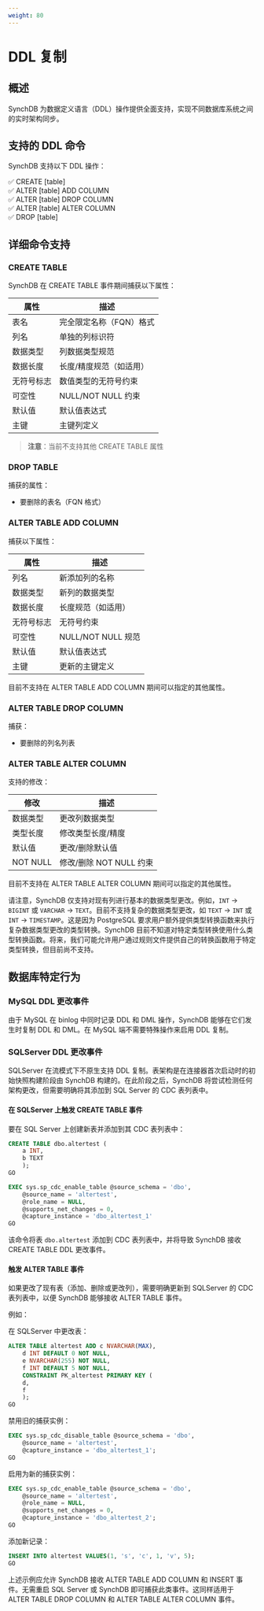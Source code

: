 ```yaml
---
weight: 80
---
```

# DDL 复制

## 概述
SynchDB 为数据定义语言（DDL）操作提供全面支持，实现不同数据库系统之间的实时架构同步。

## 支持的 DDL 命令
SynchDB 支持以下 DDL 操作：

✅ CREATE [table]  
✅ ALTER [table] ADD COLUMN  
✅ ALTER [table] DROP COLUMN  
✅ ALTER [table] ALTER COLUMN  
✅ DROP [table]  

## 详细命令支持
### CREATE TABLE
SynchDB 在 CREATE TABLE 事件期间捕获以下属性：

| 属性 | 描述 |
|----------|-------------|
| 表名 | 完全限定名称（FQN）格式 |
| 列名 | 单独的列标识符 |
| 数据类型 | 列数据类型规范 |
| 数据长度 | 长度/精度规范（如适用） |
| 无符号标志 | 数值类型的无符号约束 |
| 可空性 | NULL/NOT NULL 约束 |
| 默认值 | 默认值表达式 |
| 主键 | 主键列定义 |

> **注意**：当前不支持其他 CREATE TABLE 属性

### DROP TABLE
捕获的属性：
- 要删除的表名（FQN 格式）

### ALTER TABLE ADD COLUMN
捕获以下属性：

| 属性 | 描述 |
|----------|-------------|
| 列名 | 新添加列的名称 |
| 数据类型 | 新列的数据类型 |
| 数据长度 | 长度规范（如适用） |
| 无符号标志 | 无符号约束 |
| 可空性 | NULL/NOT NULL 规范 |
| 默认值 | 默认值表达式 |
| 主键 | 更新的主键定义 |

目前不支持在 ALTER TABLE ADD COLUMN 期间可以指定的其他属性。

### ALTER TABLE DROP COLUMN
捕获：
- 要删除的列名列表

### ALTER TABLE ALTER COLUMN
支持的修改：

| 修改 | 描述 |
|--------------|-------------|
| 数据类型 | 更改列数据类型 |
| 类型长度 | 修改类型长度/精度 |
| 默认值 | 更改/删除默认值 |
| NOT NULL | 修改/删除 NOT NULL 约束 |

目前不支持在 ALTER TABLE ALTER COLUMN 期间可以指定的其他属性。

请注意，SynchDB 仅支持对现有列进行基本的数据类型更改。例如，`INT` → `BIGINT` 或 `VARCHAR` → `TEXT`。目前不支持复杂的数据类型更改，如 `TEXT` → `INT` 或 `INT` → `TIMESTAMP`。这是因为 PostgreSQL 要求用户额外提供类型转换函数来执行复杂数据类型更改的类型转换。SynchDB 目前不知道对特定类型转换使用什么类型转换函数。将来，我们可能允许用户通过规则文件提供自己的转换函数用于特定类型转换，但目前尚不支持。

## 数据库特定行为
### MySQL DDL 更改事件
由于 MySQL 在 binlog 中同时记录 DDL 和 DML 操作，SynchDB 能够在它们发生时复制 DDL 和 DML。在 MySQL 端不需要特殊操作来启用 DDL 复制。

### SQLServer DDL 更改事件
SQLServer 在流模式下不原生支持 DDL 复制。表架构是在连接器首次启动时的初始快照构建阶段由 SynchDB 构建的。在此阶段之后，SynchDB 将尝试检测任何架构更改，但需要明确将其添加到 SQL Server 的 CDC 表列表中。

#### 在 SQLServer 上触发 CREATE TABLE 事件
要在 SQL Server 上创建新表并添加到其 CDC 表列表中：
```sql
CREATE TABLE dbo.altertest (
	a INT,
	b TEXT
	);
GO

EXEC sys.sp_cdc_enable_table @source_schema = 'dbo',
	@source_name = 'altertest',
	@role_name = NULL,
	@supports_net_changes = 0,
	@capture_instance = 'dbo_altertest_1'
GO
```

该命令将表 `dbo.altertest` 添加到 CDC 表列表中，并将导致 SynchDB 接收 CREATE TABLE DDL 更改事件。

#### 触发 ALTER TABLE 事件
如果更改了现有表（添加、删除或更改列），需要明确更新到 SQLServer 的 CDC 表列表中，以便 SynchDB 能够接收 ALTER TABLE 事件。

例如：

在 SQLServer 中更改表：
```sql
ALTER TABLE altertest ADD c NVARCHAR(MAX),
	d INT DEFAULT 0 NOT NULL,
	e NVARCHAR(255) NOT NULL,
	f INT DEFAULT 5 NOT NULL,
	CONSTRAINT PK_altertest PRIMARY KEY (
	d,
	f
	);
GO
```

禁用旧的捕获实例：
```sql
EXEC sys.sp_cdc_disable_table @source_schema = 'dbo',
	@source_name = 'altertest',
	@capture_instance = 'dbo_altertest_1';
GO
```

启用为新的捕获实例：
```sql
EXEC sys.sp_cdc_enable_table @source_schema = 'dbo',
	@source_name = 'altertest',
	@role_name = NULL,
	@supports_net_changes = 0,
	@capture_instance = 'dbo_altertest_2';
GO
```

添加新记录：
```sql
INSERT INTO altertest VALUES(1, 's', 'c', 1, 'v', 5);
GO
```

上述示例应允许 SynchDB 接收 ALTER TABLE ADD COLUMN 和 INSERT 事件。无需重启 SQL Server 或 SynchDB 即可捕获此类事件。这同样适用于 ALTER TABLE DROP COLUMN 和 ALTER TABLE ALTER COLUMN 事件。